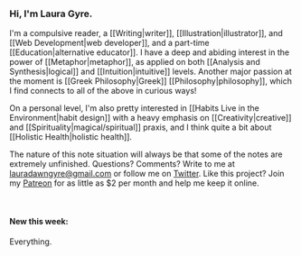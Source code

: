 <br>
<br>

### Hi, I'm Laura Gyre. 

I'm a compulsive reader, a [[Writing|writer]], [[Illustration|illustrator]], and [[Web Development|web developer]], and a part-time [[Education|alternative educator]]. I have a deep and abiding interest in the power of [[Metaphor|metaphor]], as applied on both [[Analysis and Synthesis|logical]] and [[Intuition|intuitive]] levels. Another major passion at the moment is [[Greek Philosophy|Greek]] [[Philosophy|philosophy]], which I find connects to all of the above in curious ways! 

On a personal level, I'm also pretty interested in [[Habits Live in the Environment|habit design]] with a heavy emphasis on [[Creativity|creative]] and [[Spirituality|magical/spiritual]] praxis, and I think quite a bit about [[Holistic Health|holistic health]].

The nature of this note situation will always be that some of the notes are extremely unfinished. Questions? Comments? Write to me at lauradawngyre@gmail.com or follow me on [Twitter](http://twitter.com/lauragyre). Like this project? Join my [Patreon](http://www.patreon.com/lauragyre) for as little as $2 per month and help me keep it online.

<br>

#### New this week:

Everything.





